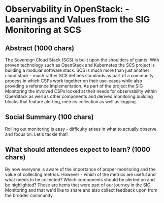 # Observability in OpenStack: - Learnings and Values from the SIG Monitoring at SCS

## Abstract (1000 chars)

The Sovereign Cloud Stack (SCS) is built upon the shoulders of giants: With proven technology such
as OpenStack and Kubernetes the SCS project is building a modular software stack. SCS is much more
than just another cloud stack - much rather SCS defines standards as part of a community process in
which CSPs work together on their use-cases while also providing a reference implementation.
As part of the project the SIG Monitoring the involved CSPs looked at their needs for observability
within OpenStack as well as other components and derived monitoring building blocks that
feature alerting, metrics collection as well as logging.

## Social Summary (100 chars)

Rolling out monitoring is easy - difficulty arises in what to actually observe and focus on. Let's tackle that!

## What should attendees expect to learn? (1000 chars)

By now everyone is aware of the importance of proper monitoring and the value of collecting
metrics. However - which of the metrics are useful and what needs to be collected? Which components
should be alerted on and be highlighted? 
These are items that were part of our journey in the SIG Monitoring and that we'd like to share and
also collect feedback upon from the broader community.

